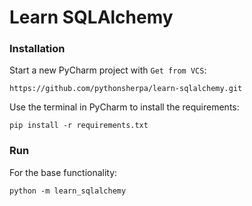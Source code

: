 # Learn SQLAlchemy

### Installation

Start a new PyCharm project with `Get from VCS`:

```
https://github.com/pythonsherpa/learn-sqlalchemy.git
```

Use the terminal in PyCharm to install the requirements:

`pip install -r requirements.txt`

### Run

For the base functionality:

`python -m learn_sqlalchemy`
